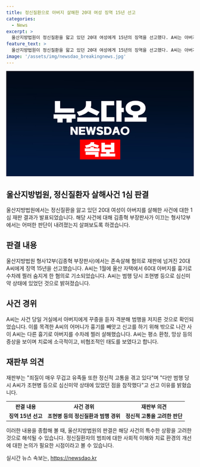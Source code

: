 ```yaml
---
title: 정신질환으로 아버지 살해한 20대 여성 징역 15년 선고
categories:
  - News
excerpt: >
  울산지방법원이 정신질환을 앓고 있던 20대 여성에게 15년의 징역을 선고했다. A씨는 아버지를 살해한 혐의로 기소되었으며, 재판부는 그녀의 정신상태를 고려하여 판결을 내렸다. A씨는 조현병 등 정신질환을 앓고 있었으며, 범행 전 적절한 치료를 받지 못한 채 비협조적인 태도를 보였다고 전해졌다. 재판부는 죄질이 매우 무겁지만 심신미약 상태를 고려했다고 밝혔다.
feature_text: >
  울산지방법원이 정신질환을 앓고 있던 20대 여성에게 15년의 징역을 선고했다. A씨는 아버지를 살해한 혐의로 기소되었으며, 재판부는 그녀의 정신상태를 고려하여 판결을 내렸다. A씨는 조현병 등 정신질환을 앓고 있었으며, 범행 전 적절한 치료를 받지 못한 채 비협조적인 태도를 보였다고 전해졌다. 재판부는 죄질이 매우 무겁지만 심신미약 상태를 고려했다고 밝혔다.
image: '/assets/img/newsdao_breakingnews.jpg'
---
```


<p><img src="/assets/img/newsdao_breakingnews.jpg" alt="flaretime 속보" /></p>

<h2 data-ke-size="size26">울산지방법원, 정신질환자 살해사건 1심 판결</h2>

<p data-ke-size="size16">울산지방법원에서는 정신질환을 앓고 있던 20대 여성이 아버지를 살해한 사건에 대한 1심 재판 결과가 발표되었습니다. 해당 사건에 대해 김종혁 부장판사가 이끄는 형사12부에서는 어떠한 판단이 내려졌는지 살펴보도록 하겠습니다.</p>

<h2 data-ke-size="size26">판결 내용</h2>

<p data-ke-size="size16">울산지방법원 형사12부(김종혁 부장판사)에서는 존속살해 혐의로 재판에 넘겨진 20대 A씨에게 징역 15년을 선고했습니다. A씨는 1월에 울산 자택에서 60대 아버지를 흉기로 수차례 찔러 숨지게 한 혐의로 기소되었습니다. A씨는 범행 당시 조현병 등으로 심신미약 상태에 있었던 것으로 밝혀졌습니다.</p>

<h2 data-ke-size="size26">사건 경위</h2>

<p data-ke-size="size16">A씨는 사건 당일 거실에서 아버지에게 꾸중을 듣자 격분해 범행을 저지른 것으로 확인되었습니다. 이를 목격한 A씨의 어머니가 흉기를 빼앗고 신고를 하기 위해 밖으로 나간 사이 A씨는 다른 흉기로 아버지를 수차례 찔러 살해했습니다. A씨는 평소 환청, 망상 등의 증상을 보이며 치료에 소극적이고, 비협조적인 태도를 보였다고 합니다.</p>

<h2 data-ke-size="size26">재판부 의견</h2>

<p data-ke-size="size16">재판부는 "죄질이 매우 무겁고 유족들 또한 정신적 고통을 겪고 있다"며 "다만 범행 당시 A씨가 조현병 등으로 심신미약 상태에 있었던 점을 참작했다"고 선고 이유를 밝혔습니다.</p>

<table>
    <tr>
        <th>판결 내용</th>
        <th>사건 경위</th>
        <th>재판부 의견</th>
    </tr>
    <tr>
        <td style="text-align: center; height: 17px;"><b>징역 15년 선고</b></td>
        <td style="text-align: center; height: 17px;"><b>조현병 등의 정신질환과 범행 경위</b></td>
        <td style="text-align: center; height: 17px;"><b>정신적 고통을 고려한 판단</b></td>
    </tr>
</table>

<p data-ke-size="size16">이러한 내용을 종합해 볼 때, 울산지방법원의 판결은 해당 사건의 특수한 상황을 고려한 것으로 해석될 수 있습니다. 정신질환자의 범죄에 대한 사회적 이해와 치료 환경의 개선에 대한 논의가 필요한 시점이라고 볼 수 있습니다.</p>
실시간 뉴스 속보는, <a href="https://newsdao.kr" rel="dofollow">https://newsdao.kr</a>


